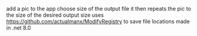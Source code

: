 add a pic to the app choose size of the output file it then repeats the pic to the size of the desired output size
uses https://github.com/actualmanx/ModifyRegistry to save file locations 
made in .net 8.0
